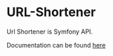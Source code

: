 # URL-Shortener

Url Shortener is Symfony API.

Documentation can be found <a href="https://l.karlo.codes/api/docs">here</a>

